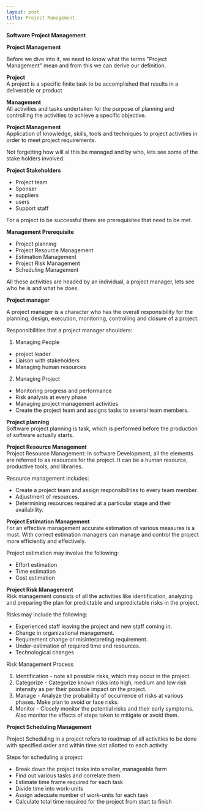 ```yaml
---
layout: post
title: Project Management
---
```

**Software Project Management**

**Project Management**

Before we dive into it, we need to know what the terms "Project Management" mean and from this we can derive our definition.

**Project**<br>
A project is a specific finite task to be accomplished that results in a deliverable or product

**Management**<br>
All activities and tasks undertaken for the purpose of planning and controlling the activities to achieve a specific objective.

**Project Management**<br>
Application of knowledge, skills, tools and techniques to project activities in order to meet project requirements.

Not forgetting how will al this be managed and by who, lets see some of the stake holders involved.

**Project Stakeholders**

- Project team
- Sponser
- suppliers
- users
- Support staff

For a project to be successful there are prerequisites that need to be met.

**Management Prerequisite**

- Project planning
- Project Resource Management
- Estimation Management
- Project Risk Management
- Scheduling Management

All these activities are headed by an individual, a project manager, lets see who he is and what he does.

**Project manager**

A project manager is a character who has the overall responsibility for the planning, design, execution, monitoring, controlling and closure of a project.

Responsibilities that a project manager shoulders:

1. Managing People
- project leader
- Liaison with stakeholders
- Managing human resources

2. Managing Project
- Monitoring progress and performance
- Risk analysis at every phase
- Managing project management activities
- Create the project team and assigns tasks to several team members.

**Project planning**<br>
Software project planning is task, which is performed before the production of software actually starts.

**Project Resource Management**<br>
Project Resource Management: In software Development, all the elements are referred to as resources for the project. It can be a human resource, productive tools, and libraries.

Resource management includes:

- Create a project team and assign responsibilities to every team member.
- Adjustment of resources.
- Determining resources required at a particular stage and their availability.

**Project Estimation Management**<br>
For an effective management accurate estimation of various measures is a must. With correct estimation managers can manage and control the project more efficiently and effectively.

Project estimation may involve the following:

- Effort estimation
- Time estimation
- Cost estimation

**Project Risk Management**<br>
Risk management consists of all the activities like identification, analyzing and preparing the plan for predictable and unpredictable risks in the project.

Risks may include the following:
- Experienced staff leaving the project and new staff coming in.
- Change in organizational management.
- Requirement change or misinterpreting requirement.
- Under-estimation of required time and resources.
- Technological changes

Risk Management Process
1. Identification - note all possible risks, which may occur in the project.
2. Categorize - Categorize known risks into high, medium and low risk intensity as per their possible impact on the project.
3. Manage - Analyze the probability of occurrence of risks at various phases. Make plan to avoid or face risks.
4. Monitor - Closely monitor the potential risks and their early symptoms. Also monitor the effects of steps taken to mitigate or avoid them.

**Project Scheduling Management**

Project Scheduling in a project refers to roadmap of all activities to be done with specified order and within time slot allotted to each activity.

Steps for scheduling a project:

- Break down the project tasks into smaller, manageable form
- Find out various tasks and correlate them
- Estimate time frame required for each task
- Divide time into work-units
- Assign adequate number of work-units for each task
- Calculate total time required for the project from start to finish
